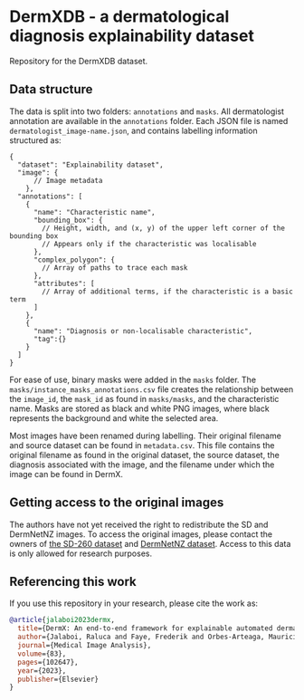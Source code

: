 # DermXDB - a dermatological diagnosis explainability dataset

Repository for the DermXDB dataset. 

## Data structure
The data is split into two folders: `annotations` and `masks`.
All dermatologist annotation are available in the `annotations` folder. Each JSON file is named 
`dermatologist_image-name.json`, and contains labelling information structured as:

```
{
  "dataset": "Explainability dataset",
  "image": {
      // Image metadata
    },
  "annotations": [
    {
      "name": "Characteristic name",
      "bounding_box": {
        // Height, width, and (x, y) of the upper left corner of the bounding box
        // Appears only if the characteristic was localisable
      },
      "complex_polygon": {
        // Array of paths to trace each mask
      },
      "attributes": [
        // Array of additional terms, if the characteristic is a basic term
      ]
    },
    {
      "name": "Diagnosis or non-localisable characteristic",
      "tag":{}
    }
  ]
}
```

For ease of use, binary masks were added in the `masks` folder. The `masks/instance_masks_annotations.csv` 
file creates the relationship between the `image_id`, the `mask_id` as found in `masks/masks`, and the characteristic 
name. Masks are stored as black and white PNG images, where black represents the background and white the selected area.

Most images have been renamed during labelling. Their original filename and source dataset can be found in `metadata.csv`.
This file contains the original filename as found in the original dataset, the source dataset, the diagnosis associated 
with the image, and the filename under which the image can be found in DermX.

## Getting access to the original images
The authors have not yet received the right to redistribute the SD and DermNetNZ images. To access the original images, 
please contact the owners of [the SD-260 dataset](http://xiaopingwu.cn/assets/projects/sd-198/) and 
[DermNetNZ dataset](https://dermnetnz.org/contact-us/). Access to this data is only allowed for research purposes.

## Referencing this work
If you use this repository in your research, please cite the work as:

```bibtex
@article{jalaboi2023dermx,
  title={DermX: An end-to-end framework for explainable automated dermatological diagnosis},
  author={Jalaboi, Raluca and Faye, Frederik and Orbes-Arteaga, Mauricio and J{\o}rgensen, Dan and Winther, Ole and Galimzianova, Alfiia},
  journal={Medical Image Analysis},
  volume={83},
  pages={102647},
  year={2023},
  publisher={Elsevier}
}
```
